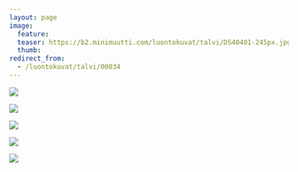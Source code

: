 ```yaml
---
layout: page
image:
  feature:
  teaser: https://b2.minimuutti.com/luontokuvat/talvi/DS40401-245px.jpg
  thumb:
redirect_from:
  - /luontokuvat/talvi/00034
---
```


![](https://b2.minimuutti.com/luontokuvat/talvi/DS40374-800px.jpg)

![](https://b2.minimuutti.com/luontokuvat/talvi/DS40375-800px.jpg)

![](https://b2.minimuutti.com/luontokuvat/talvi/DS40401-800px.jpg)

![](https://b2.minimuutti.com/luontokuvat/talvi/DS40385-800px.jpg)

![](https://b2.minimuutti.com/luontokuvat/talvi/DS40407-800px.jpg)
